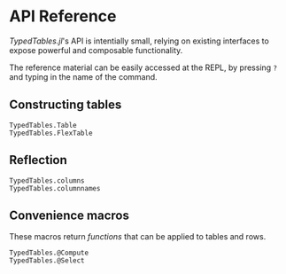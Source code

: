 # API Reference

*TypedTables.jl*'s API is intentially small, relying on existing interfaces to
expose powerful and composable functionality.

The reference material can be easily accessed at the REPL, by pressing `?` and
typing in the name of the command.

## Constructing tables

```@docs
TypedTables.Table
TypedTables.FlexTable
```

## Reflection

```@docs
TypedTables.columns
TypedTables.columnnames
```

## Convenience macros

These macros return *functions* that can be applied to tables and rows.

```@docs
TypedTables.@Compute
TypedTables.@Select
```
